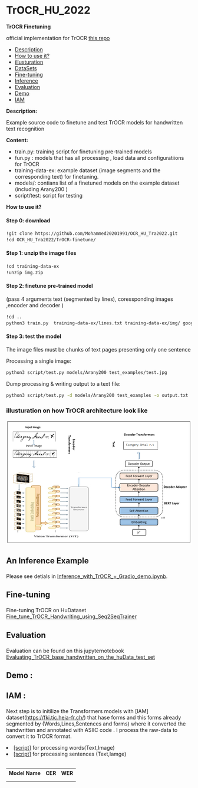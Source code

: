 # TrOCR_HU_2022
 **TrOCR Finetuning** 
<!DOCTYPE html>
<html>
<head>

</head>
<body>

official implementation for TrOCR <a href = "https://github.com/microsoft/unilm/tree/master/trocr">this repo</a>

<ul dir="auto">
<li><a href="#Description">Description</a></li>
<li><a href="#How to use it?">How to use it?</a></li>
<li><a href="#illusturation">illusturation</a></li>
<li><a href="#DataSets">DataSets</a></li>
<li><a href="#Fine-tuning">Fine-tuning</a></li>
<li><a href="#Inference">Inference</a></li>
<li><a href="#Evaluation">Evaluation</a></li>
<li><a href="#Demo">Demo</a></li>
<li><a href="#IAM">IAM</a></li>
</ul>

**<p id="Description">Description:</p>**

Example source code to finetune and test TrOCR models for handwritten text recognition

**Content:**

- train.py: training script for finetuning pre-trained models
- fun.py : models that has all processing , load data and configuratiions for TrOCR
- training-data-ex: example dataset (image segments and the corresponding text) for finetuning.
- models/: contians list of a finetuned models on the example dataset (including Arany200 )
- script/test: script for testing

**<p id= "How to use it?"> How to use it?</p>**

<h4> Step 0: download  </h4>

~~~bash  
!git clone https://github.com/Mohammed20201991/OCR_HU_Tra2022.git
!cd OCR_HU_Tra2022/TrOCR-finetune/
~~~

<h4> Step 1: unzip the image files </h4>

~~~bash  
!cd training-data-ex
!unzip img.zip
~~~

<h4> Step 2: finetune pre-trained model</h4>

(pass 4 arguments text (segmented by lines), coressponding images ,encoder and decoder )
~~~bash
!cd ..
python3 train.py  training-data-ex/lines.txt training-data-ex/img/ google/vit-base-patch16-384 bert-base-uncased
~~~

<h4> Step 3: test the model</h4>

The image files must be chunks of text pages presenting only one sentence

Processing a single image:

~~~bash
python3 script/test.py models/Arany200 test_examples/test.jpg
~~~

Dump processing & writing output to a text file:

~~~bash 
python3 script/test.py -d models/Arany200 test_examples -o output.txt
~~~

<h3 id="illusturation"> illusturation on how TrOCR architecture look like  </h3>

![plot](https://github.com/Mohammed20201991/OCR_HU_Tra2022/blob/main/HuTrOCR/images/illustration%20for%20%20%20Hungarain%20Transformer.PNG)



## <p id ="Inference"> An Inference Example </p>
Please see detials in [Inference_with_TrOCR_+_Gradio_demo.ipynb](https://github.com/Mohammed20201991/OCR_HU_Tra2022/blob/main/JupLab/Inference_with_TrOCR_%2B_Gradio_demo.ipynb).

## <p id = "Fine-tuning" >Fine-tuning  </p>
Fine-tuning TrOCR on HuDataset
[Fine_tune_TrOCR_Handwriting_using_Seq2SeqTrainer](https://github.com/Mohammed20201991/OCR_HU_Tra2022/blob/main/JupLab/Fine_tune_TrOCR_Handwriting_using_Seq2SeqTrainer.ipynb)

## <p id ="Evaluation">Evaluation </p>
Evaluation can be found on this jupyternotebook [Evaluating_TrOCR_base_handwritten_on_the_huData_test_set](https://github.com/Mohammed20201991/OCR_HU_Tra2022/blob/main/JupLab/Evaluating_TrOCR_base_handwritten_on_the_huData_test_set.ipynb)

## <p id="Demo"> Demo :</p>


## <p id="IAM"> IAM :</p>
Next step is to initilize the Transformers models with [IAM] dataset(https://fki.tic.heia-fr.ch/) that hase forms and this forms already segmented by (Words,Lines,Sentences and forms) where it converted the handwritten and annotated with ASIIC code .
I process the raw-data to convert it to TrOCR format.
<li> <a href="https://github.com/Mohammed20201991/OCR_HU_Tra2022/blob/main/JupLab/IAM/IAM_words_processing.ipynb">[script]</a> for processing words(Text,Image)</li>
<li> <a href="https://github.com/Mohammed20201991/OCR_HU_Tra2022/blob/main/JupLab/IAM/IAM_Sentence_Processing.ipynb">[script]</a> for processing sentences (Text,Iamge)</li>
<br>
<table>
<tr>
    <th>Model Name</th>
    <th>CER</th>
    <th>WER</th>
  </tr>
  <tr>
    <td></td>
    <td></td>
    <td></td>
  </tr>
  <tr>
    <td></td>
    <td> </td>
    <td></td>
  </tr>
</table>
</html>
</body>

